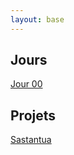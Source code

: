 ```yaml
---
layout: base
---
```


## Jours

[Jour 00](pdfs/j00.pdf)

## Projets

[Sastantua](pdfs/sastantua.pdf)

